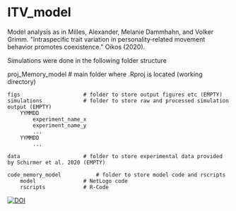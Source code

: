 # ITV_model
Model analysis as in Milles, Alexander, Melanie Dammhahn, and Volker Grimm. "Intraspecific trait variation in personality‐related movement behavior promotes coexistence." Oikos (2020).


Simulations were done in the following folder structure

proj_Memory_model  				# main folder where .Rproj is located (working directory)

	figs 					# folder to store output figures etc (EMPTY)
	simulations				# folder to store raw and processed simulation output (EMPTY)
		YYMMDD
		 	experiment_name_x
			experiment_name_y
			...	
		YYMMDD	
			...

	data					# folder to store experimental data provided by Schirmer et al. 2020 (EMPTY)

   	code_memory_model			# folder to store model code and rscripts
		model				# NetLogo code
		rscripts			# R-Code
		

<a href="https://zenodo.org/badge/latestdoi/274120254"><img src="https://zenodo.org/badge/274120254.svg" alt="DOI"></a>
